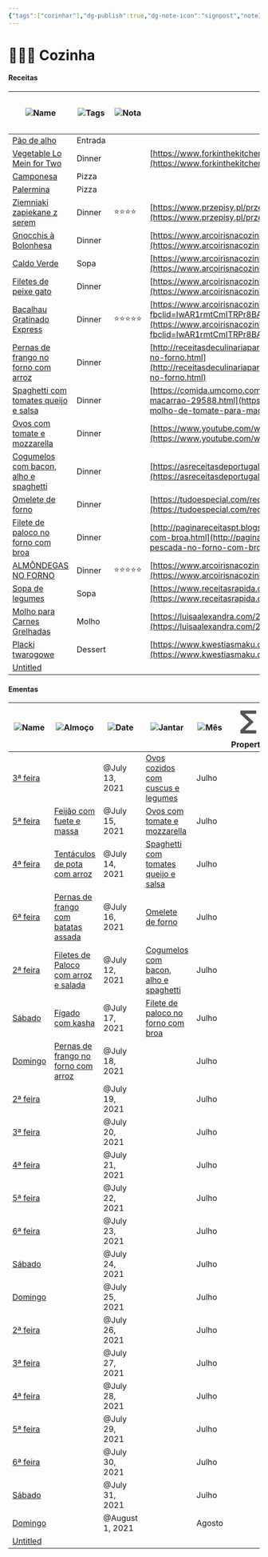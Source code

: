 ```yaml
---
{"tags":["cozinhar"],"dg-publish":true,"dg-note-icon":"signpost","noteIcon":"signpost","permalink":"/07-indexes/cozinha/","dgPassFrontmatter":true,"created":"2025-10-16T09:48:31.420+01:00","updated":"2025-10-24T16:40:12.239+01:00"}
---
```


# 👩🏼‍🍳 Cozinha

#### Receitas

| ![](font_gray%202.svg)Name                                                                                                                        | ![](list_gray%2029.svg)Tags | ![](arrow-circle-down_gray%2040.svg)Nota | ![](link_gray%2016.svg)link                                                                                                                                                                                                                                                        | ![](link_gray%2016.svg)Copy of link | ![](description_gray%207.svg)Property |
| ------------------------------------------------------------------------------------------------------------------------------------------------- | --------------------------- | ---------------------------------------- | ---------------------------------------------------------------------------------------------------------------------------------------------------------------------------------------------------------------------------------------------------------------------------------- | ----------------------------------- | ------------------------------------- |
| [Pão de alho](Cozinha/Receitas/P%C3%A3o%20de%20alho%2091a1cf9abebf45efb61aafd022f37ebb.html)                                                      | Entrada                     |                                          |                                                                                                                                                                                                                                                                                    |                                     |                                       |
| [Vegetable Lo Mein for Two](Cozinha/Receitas/Vegetable%20Lo%20Mein%20for%20Two%208330db277c41437594a2f0bb21782aca.html)                           | Dinner                      |                                          | [https://www.forkinthekitchen.com/vegetable-lo-mein-for-two/](https://www.forkinthekitchen.com/vegetable-lo-mein-for-two/)                                                                                                                                                         |                                     |                                       |
| [Camponesa](Cozinha/Receitas/Camponesa%20ceede20d78e049a3b550f57d7c3ff35f.html)                                                                   | Pizza                       |                                          |                                                                                                                                                                                                                                                                                    |                                     |                                       |
| [Palermina](Cozinha/Receitas/Palermina%20110005ed27174d1ba093717d4eaceeaa.html)                                                                   | Pizza                       |                                          |                                                                                                                                                                                                                                                                                    |                                     |                                       |
| [Ziemniaki zapiekane z serem](Cozinha/Receitas/Ziemniaki%20zapiekane%20z%20serem%200d6b47be0c93442f87d860989e56d6da.html)                         | Dinner                      | ⭐️⭐️⭐️⭐️                                 | [https://www.przepisy.pl/przepis/ziemniaki-zapiekane-z-serem-1](https://www.przepisy.pl/przepis/ziemniaki-zapiekane-z-serem-1)                                                                                                                                                     |                                     |                                       |
| [Gnocchis à Bolonhesa](Cozinha/Receitas/Gnocchis%20%C3%A0%20Bolonhesa%20cc4355aed7a3464683db1278e5f274e1.html)                                    | Dinner                      |                                          | [https://www.arcoirisnacozinha.com/2019/gnocchis-a-bolonhesa/](https://www.arcoirisnacozinha.com/2019/gnocchis-a-bolonhesa/)                                                                                                                                                       |                                     |                                       |
| [Caldo Verde](Cozinha/Receitas/Caldo%20Verde%20025cfda9572b4aa78df9ac76ba65f090.html)                                                             | Sopa                        |                                          | [https://www.arcoirisnacozinha.com/2020/caldo-verde/](https://www.arcoirisnacozinha.com/2020/caldo-verde/)                                                                                                                                                                         |                                     |                                       |
| [Filetes de peixe gato](Cozinha/Receitas/Filetes%20de%20peixe%20gato%20eb06ecb68c7a433db47a0eda20098a86.html)                                     | Dinner                      |                                          | [https://www.arcoirisnacozinha.com/.../filetes-de-peixe-gato/](https://www.arcoirisnacozinha.com/.../filetes-de-peixe-gato/)                                                                                                                                                       |                                     |                                       |
| [Bacalhau Gratinado Express](Cozinha/Receitas/Bacalhau%20Gratinado%20Express%202337f3d7ffeb42f08c3c88d9331d22aa.html)                             | Dinner                      | ⭐️⭐️⭐️⭐️⭐️                               | [https://www.arcoirisnacozinha.com/2020/bacalhau-gratinado-express/?fbclid=IwAR1rmtCmITRPr8BAtSxBKRLXAVJlZBRXus_VcZ_2N42NIMm4bXIl_ZqvlGo](https://www.arcoirisnacozinha.com/2020/bacalhau-gratinado-express/?fbclid=IwAR1rmtCmITRPr8BAtSxBKRLXAVJlZBRXus_VcZ_2N42NIMm4bXIl_ZqvlGo) |                                     |                                       |
| [Pernas de frango no forno com arroz](Cozinha/Receitas/Pernas%20de%20frango%20no%20forno%20com%20arroz%205bdbeffc9e6b42058ec3e975162045b1.html)   | Dinner                      |                                          | [http://receitasdeculinariaparatodos.blogspot.com/2015/04/pernas-de-frango-no-forno.html](http://receitasdeculinariaparatodos.blogspot.com/2015/04/pernas-de-frango-no-forno.html)                                                                                                 |                                     |                                       |
| [Spaghetti com tomates queijo e salsa](Cozinha/Receitas/Spaghetti%20com%20tomates%20queijo%20e%20salsa%20a38675b2d20d46a3a28e496a4e93c071.html)   | Dinner                      |                                          | [https://comida.umcomo.com.br/receita/como-fazer-molho-de-tomate-para-macarrao-29588.html](https://comida.umcomo.com.br/receita/como-fazer-molho-de-tomate-para-macarrao-29588.html)                                                                                               |                                     |                                       |
| [Ovos com tomate e mozzarella](Cozinha/Receitas/Ovos%20com%20tomate%20e%20mozzarella%208bec066335304c999df75aadfbb12648.html)                     | Dinner                      |                                          | [https://www.youtube.com/watch?v=rPomiTiBUZc](https://www.youtube.com/watch?v=rPomiTiBUZc)                                                                                                                                                                                         |                                     |                                       |
| [Cogumelos com bacon, alho e spaghetti](Cozinha/Receitas/Cogumelos%20com%20bacon,%20alho%20e%20spaghetti%205fdf0bc043124efeb0af8920364c6d46.html) | Dinner                      |                                          | [https://asreceitasdeportugal.com/cogumelos-com-bacon-e-alho/](https://asreceitasdeportugal.com/cogumelos-com-bacon-e-alho/)                                                                                                                                                       |                                     |                                       |
| [Omelete de forno](Cozinha/Receitas/Omelete%20de%20forno%202bef8af2822c40819fea420004caa635.html)                                                 | Dinner                      |                                          | [https://tudoespecial.com/receitas-faceis-para-jantar/](https://tudoespecial.com/receitas-faceis-para-jantar/)                                                                                                                                                                     |                                     |                                       |
| [Filete de paloco no forno com broa](Cozinha/Receitas/Filete%20de%20paloco%20no%20forno%20com%20broa%200f5da01546024aefbd632aa3a632bff5.html)     | Dinner                      |                                          | [http://paginareceitaspt.blogspot.com/2018/06/filetes-de-pescada-no-forno-com-broa.html](http://paginareceitaspt.blogspot.com/2018/06/filetes-de-pescada-no-forno-com-broa.html)                                                                                                   |                                     |                                       |
| [ALMÔNDEGAS NO FORNO](Cozinha/Receitas/ALM%C3%94NDEGAS%20NO%20FORNO%201a3ca3bd851b4d03b19e4c5d0fc3fabc.html)                                      | Dinner                      | ⭐️⭐️⭐️⭐️⭐️                               | [https://www.arcoirisnacozinha.com/2018/almondegas-no-forno/](https://www.arcoirisnacozinha.com/2018/almondegas-no-forno/)                                                                                                                                                         |                                     |                                       |
| [Sopa de legumes](Cozinha/Receitas/Sopa%20de%20legumes%20fd6380c80b37433b88f1895ecf0a8f66.html)                                                   | Sopa                        |                                          | [https://www.receitasrapida.com.br/2013/03/sopa-de-legumes.html](https://www.receitasrapida.com.br/2013/03/sopa-de-legumes.html)                                                                                                                                                   |                                     |                                       |
| [Molho para Carnes Grelhadas](Cozinha/Receitas/Molho%20para%20Carnes%20Grelhadas%205180a6a87e524fdf9b57e2e02630da83.html)                         | Molho                       |                                          | [https://luisaalexandra.com/2015/08/molho-para-carnes-grelhadas/](https://luisaalexandra.com/2015/08/molho-para-carnes-grelhadas/)                                                                                                                                                 |                                     |                                       |
| [Placki twarogowe](Cozinha/Receitas/Placki%20twarogowe%202a5a70964dd84f1da5e484cf3768971f.html)                                                   | Dessert                     |                                          | [https://www.kwestiasmaku.com/przepis/placki-twarogowe](https://www.kwestiasmaku.com/przepis/placki-twarogowe)                                                                                                                                                                     |                                     |                                       |
| [Untitled](Cozinha/Receitas/Untitled%2035bcf8eb4976496298ae5f7ece9e0dec.html)                                                                     |                             |                                          |                                                                                                                                                                                                                                                                                    |                                     |                                       |

  
  

#### Ementas

|![](font_gray%202.svg)Name|![](description_gray%207.svg)Almoço|![](calendar_gray%2030.svg)Date|![](description_gray%207.svg)Jantar|![](arrow-circle-down_gray%2040.svg)Mês|<svg xmlns="http://www.w3.org/2000/svg" viewBox="0 0 20 20" fill="#55534E"><path d="M5.375 16.688h9.25v-1.875H8.002L13.153 10 8.002 5.188h6.623V3.313h-9.25v1.986L10.407 10l-5.032 4.7z" fill="#55534E"></path></svg>Property|
|---|---|---|---|---|---|
|[3ª feira](Cozinha/Ementas/3%C2%AA%20feira%2011fb2f5f32cf42e88d6bf9cdce93ecae.html)||@July 13, 2021|[Ovos cozidos com cuscus e legumes](https://www.notion.so/Ovos-cozidos-com-cuscus-e-legumes-cc071b8911d54f30a4bb6cb0b593359f?pvs=21)|Julho||
|[5ª feira](Cozinha/Ementas/5%C2%AA%20feira%203e7815460e8840f8b107737e861ceea0.html)|[Feijão com fuete e massa](https://www.notion.so/Feij-o-com-fuete-e-massa-104bad665c8e4384b3d90e26aa24b46e?pvs=21)|@July 15, 2021|[Ovos com tomate e mozzarella](Cozinha/Receitas/Ovos%20com%20tomate%20e%20mozzarella%208bec066335304c999df75aadfbb12648.html)|Julho||
|[4ª feira](Cozinha/Ementas/4%C2%AA%20feira%203e9e28c3258e4bdb8922ca004b802082.html)|[Tentáculos de pota com arroz](https://www.notion.so/Tent-culos-de-pota-com-arroz-c8608d18a64c4b3cb3580a8c139e361f?pvs=21)|@July 14, 2021|[Spaghetti com tomates queijo e salsa](Cozinha/Receitas/Spaghetti%20com%20tomates%20queijo%20e%20salsa%20a38675b2d20d46a3a28e496a4e93c071.html)|Julho||
|[6ª feira](Cozinha/Ementas/6%C2%AA%20feira%2059f6d3a5af4b448c8466141ad42839ae.html)|[Pernas de frango com batatas assada](https://www.notion.so/Pernas-de-frango-com-batatas-assada-56fce2f9e536495c8a4b683332fe5669?pvs=21)|@July 16, 2021|[Omelete de forno](Cozinha/Receitas/Omelete%20de%20forno%202bef8af2822c40819fea420004caa635.html)|Julho||
|[2ª feira](Cozinha/Ementas/2%C2%AA%20feira%20e29b36d347e94c25b2d20d88da2a276b.html)|[Filetes de Paloco com arroz e salada](https://www.notion.so/Filetes-de-Paloco-com-arroz-e-salada-5be61f12dad2492fa68874db34579d9f?pvs=21)|@July 12, 2021|[Cogumelos com bacon, alho e spaghetti](Cozinha/Receitas/Cogumelos%20com%20bacon,%20alho%20e%20spaghetti%205fdf0bc043124efeb0af8920364c6d46.html)|Julho||
|[Sábado](Cozinha/Ementas/S%C3%A1bado%2057497ca214af4ac2baa4ae7ba2f505f8.html)|[Fígado com kasha](https://www.notion.so/F-gado-com-kasha-eee2136836ad49a7b2ca0586ea308c27?pvs=21)|@July 17, 2021|[Filete de paloco no forno com broa](Cozinha/Receitas/Filete%20de%20paloco%20no%20forno%20com%20broa%200f5da01546024aefbd632aa3a632bff5.html)|Julho||
|[Domingo](Cozinha/Ementas/Domingo%2095d3bd7fab3e455b96d07b51d96ed72d.html)|[Pernas de frango no forno com arroz](https://www.notion.so/5f2d37ff09e945dca78b37a58db19091?pvs=21)|@July 18, 2021||Julho||
|[2ª feira](Cozinha/Ementas/2%C2%AA%20feira%2009b9ad2d9e2849438777921827455d88.html)||@July 19, 2021||Julho||
|[3ª feira](Cozinha/Ementas/3%C2%AA%20feira%2001b2f3921dc3482f8c8a06f9285203b4.html)||@July 20, 2021||Julho||
|[4ª feira](Cozinha/Ementas/4%C2%AA%20feira%20857af58963c843f48ecc6be60e5e230e.html)||@July 21, 2021||Julho||
|[5ª feira](Cozinha/Ementas/5%C2%AA%20feira%2037d92767cd4b47fca8903d003f152ecd.html)||@July 22, 2021||Julho||
|[6ª feira](Cozinha/Ementas/6%C2%AA%20feira%204581017480b540a3b200a10d80588a10.html)||@July 23, 2021||Julho||
|[Sábado](Cozinha/Ementas/S%C3%A1bado%20ca24c01910a8447dbd7a44c8964abc61.html)||@July 24, 2021||Julho||
|[Domingo](Cozinha/Ementas/Domingo%20134778185666457cb9c7cdbd59b3fe30.html)||@July 25, 2021||Julho||
|[2ª feira](Cozinha/Ementas/2%C2%AA%20feira%209e71d59200534c4eb1f5ca0ead41cd3a.html)||@July 26, 2021||Julho||
|[3ª feira](Cozinha/Ementas/3%C2%AA%20feira%206c96017b23c941e8b247c4189248e997.html)||@July 27, 2021||Julho||
|[4ª feira](Cozinha/Ementas/4%C2%AA%20feira%20691e78325aa84b8e9a152a6903a31729.html)||@July 28, 2021||Julho||
|[5ª feira](Cozinha/Ementas/5%C2%AA%20feira%207cdde6a64e32417a943e7064acd61efa.html)||@July 29, 2021||Julho||
|[6ª feira](Cozinha/Ementas/6%C2%AA%20feira%20396fef1b9a4d4dbcbf3fd8e56db3aaae.html)||@July 30, 2021||Julho||
|[Sábado](Cozinha/Ementas/S%C3%A1bado%209198b1cae3ba48f0a4f5bc85e091adf6.html)||@July 31, 2021||Julho||
|[Domingo](Cozinha/Ementas/Domingo%204ab59458a8e94f0d944f715dece59df1.html)||@August 1, 2021||Agosto||
|[Untitled](Cozinha/Ementas/Untitled%2019b528aa12fb4c3b9e514d89f9f2995e.html)||||||